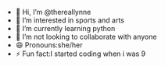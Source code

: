 - 👋 Hi, I’m @thereallynne
- 👀 I’m interested in sports and arts
- 🌱 I’m currently learning python
- 💞️ I’m not looking to collaborate with anyone 
- 😄 Pronouns:she/her
- ⚡ Fun fact:I started coding when i was 9


